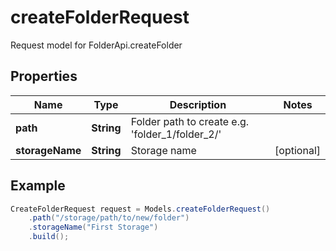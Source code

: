 # createFolderRequest

Request model for FolderApi.createFolder

## Properties

Name | Type | Description | Notes
---- | ---- | ----------- | -----
**path** | **String**| Folder path to create e.g. &#39;folder_1/folder_2/&#39; |
**storageName** | **String**| Storage name | [optional]

## Example
```java
CreateFolderRequest request = Models.createFolderRequest()
    .path("/storage/path/to/new/folder")
    .storageName("First Storage")
    .build();
```

